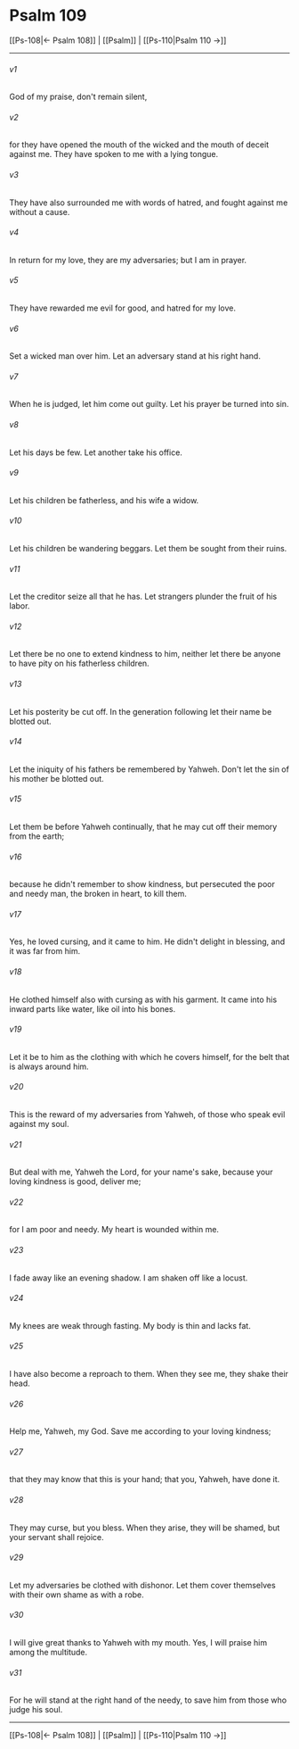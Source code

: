 # Psalm 109

[[Ps-108|← Psalm 108]] | [[Psalm]] | [[Ps-110|Psalm 110 →]]
***



###### v1 
God of my praise, don't remain silent, 

###### v2 
for they have opened the mouth of the wicked and the mouth of deceit against me. They have spoken to me with a lying tongue. 

###### v3 
They have also surrounded me with words of hatred, and fought against me without a cause. 

###### v4 
In return for my love, they are my adversaries; but I am in prayer. 

###### v5 
They have rewarded me evil for good, and hatred for my love. 

###### v6 
Set a wicked man over him. Let an adversary stand at his right hand. 

###### v7 
When he is judged, let him come out guilty. Let his prayer be turned into sin. 

###### v8 
Let his days be few. Let another take his office. 

###### v9 
Let his children be fatherless, and his wife a widow. 

###### v10 
Let his children be wandering beggars. Let them be sought from their ruins. 

###### v11 
Let the creditor seize all that he has. Let strangers plunder the fruit of his labor. 

###### v12 
Let there be no one to extend kindness to him, neither let there be anyone to have pity on his fatherless children. 

###### v13 
Let his posterity be cut off. In the generation following let their name be blotted out. 

###### v14 
Let the iniquity of his fathers be remembered by Yahweh. Don't let the sin of his mother be blotted out. 

###### v15 
Let them be before Yahweh continually, that he may cut off their memory from the earth; 

###### v16 
because he didn't remember to show kindness, but persecuted the poor and needy man, the broken in heart, to kill them. 

###### v17 
Yes, he loved cursing, and it came to him. He didn't delight in blessing, and it was far from him. 

###### v18 
He clothed himself also with cursing as with his garment. It came into his inward parts like water, like oil into his bones. 

###### v19 
Let it be to him as the clothing with which he covers himself, for the belt that is always around him. 

###### v20 
This is the reward of my adversaries from Yahweh, of those who speak evil against my soul. 

###### v21 
But deal with me, Yahweh the Lord, for your name's sake, because your loving kindness is good, deliver me; 

###### v22 
for I am poor and needy. My heart is wounded within me. 

###### v23 
I fade away like an evening shadow. I am shaken off like a locust. 

###### v24 
My knees are weak through fasting. My body is thin and lacks fat. 

###### v25 
I have also become a reproach to them. When they see me, they shake their head. 

###### v26 
Help me, Yahweh, my God. Save me according to your loving kindness; 

###### v27 
that they may know that this is your hand; that you, Yahweh, have done it. 

###### v28 
They may curse, but you bless. When they arise, they will be shamed, but your servant shall rejoice. 

###### v29 
Let my adversaries be clothed with dishonor. Let them cover themselves with their own shame as with a robe. 

###### v30 
I will give great thanks to Yahweh with my mouth. Yes, I will praise him among the multitude. 

###### v31 
For he will stand at the right hand of the needy, to save him from those who judge his soul.

***
[[Ps-108|← Psalm 108]] | [[Psalm]] | [[Ps-110|Psalm 110 →]]
